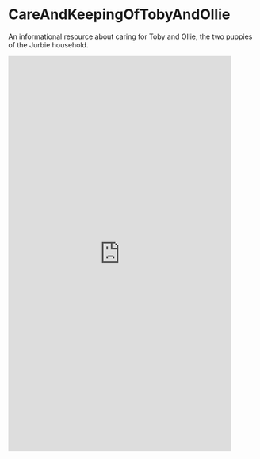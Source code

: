 # CareAndKeepingOfTobyAndOllie
An informational resource about caring for Toby and Ollie, the two puppies of the Jurbie household.

<iframe width="449" height="799" src="https://www.youtube.com/embed/yaz3BEdWUus" title="YouTube video player" frameborder="0" allow="accelerometer; autoplay; clipboard-write; encrypted-media; gyroscope; picture-in-picture" allowfullscreen></iframe>
